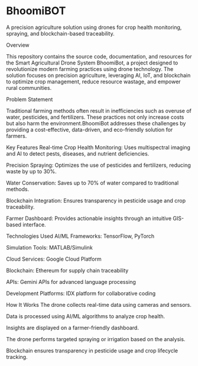 # BhoomiBOT
A precision agriculture solution using drones for crop health monitoring, spraying, and blockchain-based traceability.

Overview

This repository contains the source code, documentation, and resources for the Smart Agricultural Drone System BhoomiBot, a project designed to revolutionize modern farming practices using drone technology. The solution focuses on precision agriculture, leveraging AI, IoT, and blockchain to optimize crop management, reduce resource wastage, and empower rural communities.

Problem Statement

Traditional farming methods often result in inefficiencies such as overuse of water, pesticides, and fertilizers. These practices not only increase costs but also harm the environment.BhoomiBot addresses these challenges by providing a cost-effective, data-driven, and eco-friendly solution for farmers.

Key Features
Real-time Crop Health Monitoring: Uses multispectral imaging and AI to detect pests, diseases, and nutrient deficiencies.

Precision Spraying: Optimizes the use of pesticides and fertilizers, reducing waste by up to 30%.

Water Conservation: Saves up to 70% of water compared to traditional methods.

Blockchain Integration: Ensures transparency in pesticide usage and crop traceability.

Farmer Dashboard: Provides actionable insights through an intuitive GIS-based interface.

Technologies Used
AI/ML Frameworks: TensorFlow, PyTorch

Simulation Tools: MATLAB/Simulink

Cloud Services: Google Cloud Platform

Blockchain: Ethereum for supply chain traceability

APIs: Gemini APIs for advanced language processing

Development Platforms: IDX platform for collaborative coding

How It Works
The drone collects real-time data using cameras and sensors.

Data is processed using AI/ML algorithms to analyze crop health.

Insights are displayed on a farmer-friendly dashboard.

The drone performs targeted spraying or irrigation based on the analysis.

Blockchain ensures transparency in pesticide usage and crop lifecycle tracking.
